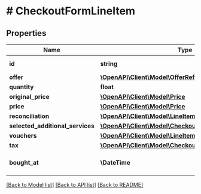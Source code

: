 # # CheckoutFormLineItem

## Properties

Name | Type | Description | Notes
------------ | ------------- | ------------- | -------------
**id** | **string** | Line item identifier |
**offer** | [**\OpenAPI\Client\Model\OfferReference**](OfferReference.md) |  |
**quantity** | **float** | quantity |
**original_price** | [**\OpenAPI\Client\Model\Price**](Price.md) |  |
**price** | [**\OpenAPI\Client\Model\Price**](Price.md) |  |
**reconciliation** | [**\OpenAPI\Client\Model\LineItemReconciliation**](LineItemReconciliation.md) |  | [optional]
**selected_additional_services** | [**\OpenAPI\Client\Model\CheckoutFormAdditionalService[]**](CheckoutFormAdditionalService.md) |  | [optional]
**vouchers** | [**\OpenAPI\Client\Model\LineItemVoucher[]**](LineItemVoucher.md) |  | [optional]
**tax** | [**\OpenAPI\Client\Model\CheckoutFormLineItemTax**](CheckoutFormLineItemTax.md) |  | [optional]
**bought_at** | **\DateTime** | ISO date when offer was bought | [optional]

[[Back to Model list]](../../README.md#models) [[Back to API list]](../../README.md#endpoints) [[Back to README]](../../README.md)
